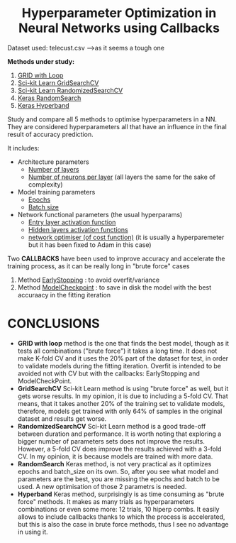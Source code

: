 # <center>Hyperparameter Optimization in Neural Networks using Callbacks</center>
Dataset used: telecust.csv   -->as it seems a tough one

**Methods under study:**

1. [GRID with Loop](#id1)
2. [Sci-kit Learn GridSearchCV](#id2)
3. [Sci-kit Learn RandomizedSearchCV](#id3)
4. [Keras RandomSearch](#id4)
5. [Keras Hyperband](#id5)

Study and compare all 5 methods to optimise hyperparameters in a NN.
They are considered hyperparameters all that have an influence in the final result of accuracy prediction. 

It includes:
- Architecture parameters
    + [Number of layers](#id6)
    + [Number of neurons per layer](#id6) (all layers the same for the sake of complexity)
- Model training parameters
    + [Epochs](#id6)
    + [Batch size](#id6)
- Network functional parameters (the usual hyperparams)
    + [Entry layer activation function](#id6)
    + [Hidden layers activation functions](#id6)
    + [network optimiser (of cost function)](#id6) (it is usually a hyperparemeter but it has been fixed to Adam in this case)

Two **CALLBACKS** have been used to improve accuracy and accelerate the training process, as it can be really long in "brute force" cases 
1. Method [EarlyStopping](#id7) : to avoid overfit/variance
2. Method [ModelCheckpoint](#id7) : to save in disk the model with the best accuraacy in the fitting iteration

# CONCLUSIONS
- **GRID with loop** method is the one that finds the best model, though as it tests all combinations ("brute force") it takes a long time. It does not make K-fold CV and it uses the 20% part of the dataset for test, in order to validate models during the fitting iteration. Overfit is intended to be avoided not with CV but with the callbacks: EarlyStopping and ModelCheckPoint.
- **GridSearchCV** Sci-kit Learn method is using "brute force" as well, but it gets worse results. In my opinion, it is due to including a 5-fold CV. That means, that it takes another 20% of the training set to validate models, therefore, models get trained with only 64% of samples in the original dataset and results get worse.
- **RandomizedSearchCV** Sci-kit Learn method is a good trade-off between duration and performance. It is worth noting that exploring a bigger number of parameters sets does not improve the results. However, a 5-fold CV does improve the results achieved with a 3-fold CV. In my opinion, it is because models are trained with more data. 
- **RandomSearch** Keras method, is not very practical as it optimizes epochs and batch_size on its own. So, after you see what model and parameters are the best, you are missing the epochs and batch to be used. A new optimisation of those 2 parametrs is needed.
- **Hyperband** Keras method, surprisingly is as time consuming as "brute force" methods. It makes as many trials as hyperparameters combinations or even some more: 12 trials, 10 hiperp combs. It easily allows to include callbacks thanks to which the process is accelerated, but this is also the case in brute force methods, thus I see no advantage in using it.
